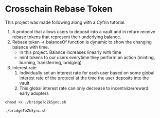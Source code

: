 # Crosschain Rebase Token

This project was made following along with a Cyfrin tutorial.

1. A protocol that allows users to deposit into a vault and in return receive rebase tokens that represent their underlying balance.
2. Rebase token -> balanceOf function is dynamic to show the changing balance with time.
   - In this project: Balance increases linearly with time
   - mint tokens to our users everytime they perform an action (minting, burning, transferring, bridging)
3. Interest rate
   1. Individually set an interest rate for each user based on some global interest rate of the protocol at the time the user deposits into the vault
   2. This global interest rate can only decrease to incentivize/reward early adopters

   
`chmod +x ./bridgeToZkSync.sh`

`./bridgeToZkSync.sh`